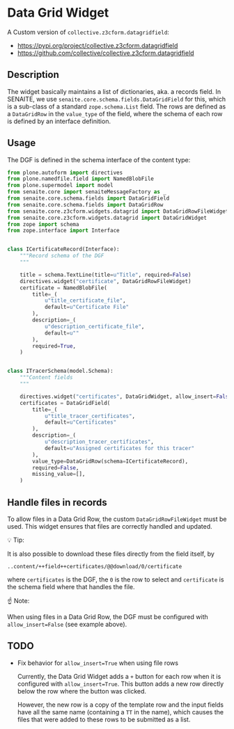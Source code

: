 # Data Grid Widget

A Custom version of `collective.z3cform.datagridfield`:

- https://pypi.org/project/collective.z3cform.datagridfield
- https://github.com/collective/collective.z3cform.datagridfield


## Description

The widget basically maintains a list of dictionaries, aka. a records field.
In SENAITE, we use `senaite.core.schema.fields.DataGridField` for this, which is
a sub-class of a standard `zope.schema.List` field.
The rows are defined as a `DataGridRow` in the `value_type` of the field, where
the schema of each row is defined by an interface definition.


## Usage

The DGF is defined in the schema interface of the content type:

```python
from plone.autoform import directives
from plone.namedfile.field import NamedBlobFile
from plone.supermodel import model
from senaite.core import senaiteMessageFactory as _
from senaite.core.schema.fields import DataGridField
from senaite.core.schema.fields import DataGridRow
from senaite.core.z3cform.widgets.datagrid import DataGridRowFileWidget
from senaite.core.z3cform.widgets.datagrid import DataGridWidget
from zope import schema
from zope.interface import Interface


class ICertificateRecord(Interface):
    """Record schema of the DGF
    """

    title = schema.TextLine(title=u"Title", required=False)
    directives.widget("certificate", DataGridRowFileWidget)
    certificate = NamedBlobFile(
        title=_(
            u"title_certificate_file",
            default=u"Certificate File"
        ),
        description=_(
            u"description_certificate_file",
            default=u""
        ),
        required=True,
    )


class ITracerSchema(model.Schema):
    """Content fields
    """

    directives.widget("certificates", DataGridWidget, allow_insert=False, allow_reorder=True)
    certificates = DataGridField(
        title=_(
            u"title_tracer_certificates",
            default=u"Certificates"
        ),
        description=_(
            u"description_tracer_certificates",
            default=u"Assigned certificates for this tracer"
        ),
        value_type=DataGridRow(schema=ICertificateRecord),
        required=False,
        missing_value=[],
    )
```


## Handle files in records

To allow files in a Data Grid Row, the custom `DataGridRowFileWidget` must be used.
This widget ensures that files are correctly handled and updated.

💡 Tip:

It is also possible to download these files directly from the field itself, by

```
..content/++field++certificates/@@download/0/certificate
```

where `certificates` is the DGF, the `0` is the row to select and `certificate`
is the schema field where that handles the file.


☝️ Note:

When using files in a Data Grid Row, the DGF must be configured with
`allow_insert=False` (see example above).


## TODO

- Fix behavior for `allow_insert=True` when using file rows

  Currently, the Data Grid Widget adds a `+` button for each row when it is
  configured with `allow_insert=True`. This button adds a new row directly below
  the row where the button was clicked.

  However, the new row is a copy of the template row and the input fields have
  all the same name (containing a `TT` in the name), which causes the files that
  were added to these rows to be submitted as a list.

